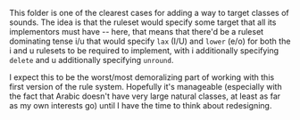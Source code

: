 This folder is one of the clearest cases for adding a way to target classes of sounds. The idea is that the ruleset would specify some target that all its implementors must have -- here, that means that there'd be a ruleset dominating tense i/u that would specify `lax` (I/U) and `lower` (e/o) for both the i and u rulesets to be required to implement, with i additionally specifying `delete` and u additionally specifying `unround`.

I expect this to be the worst/most demoralizing part of working with this first version of the rule system. Hopefully it's manageable (especially with the fact that Arabic doesn't have very large natural classes, at least as far as my own interests go) until I have the time to think about redesigning.
